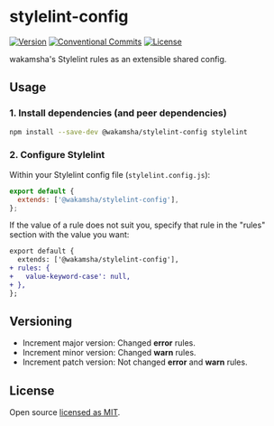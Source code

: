 # stylelint-config

[![Version](https://img.shields.io/npm/v/@wakamsha/stylelint-config.svg?style=flat-square)](https://www.npmjs.com/package/@wakamsha/stylelint-config?activeTab=versions)
[![Conventional Commits](https://img.shields.io/badge/Conventional%20Commits-1.0.0-%23FE5196?logo=conventionalcommits&logoColor=white)](https://conventionalcommits.org)
[![License](https://img.shields.io/github/license/wakamsha/stylelint-config.svg?style=flat-square)](https://github.com/wakamsha/frontend-tools/blob/main/packages/stylelint-config/LICENSE)

wakamsha's Stylelint rules as an extensible shared config.

## Usage

### 1. Install dependencies (and peer dependencies)

```bash
npm install --save-dev @wakamsha/stylelint-config stylelint
```

### 2. Configure Stylelint

Within your Stylelint config file (`stylelint.config.js`):

```js
export default {
  extends: ['@wakamsha/stylelint-config'],
};
```

If the value of a rule does not suit you, specify that rule in the "rules" section with the value you want:

```diff
export default {
  extends: ['@wakamsha/stylelint-config'],
+ rules: {
+   value-keyword-case': null,
+ },
};
```

## Versioning

- Increment major version: Changed **error** rules.
- Increment minor version: Changed **warn** rules.
- Increment patch version: Not changed **error** and **warn** rules.

## License

Open source [licensed as MIT](https://github.com/wakamsha/frontend-tools/tree/main/packages/stylelint-config/LICENSE).
